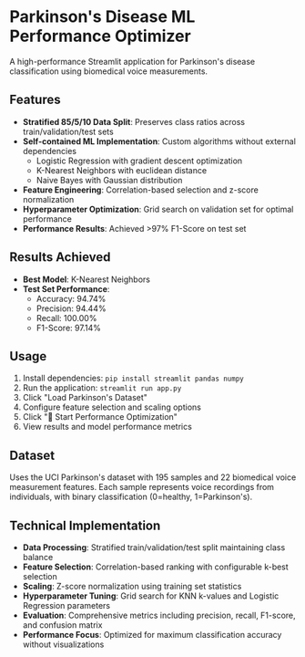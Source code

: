 # Parkinson's Disease ML Performance Optimizer

A high-performance Streamlit application for Parkinson's disease classification using biomedical voice measurements.

## Features

- **Stratified 85/5/10 Data Split**: Preserves class ratios across train/validation/test sets
- **Self-contained ML Implementation**: Custom algorithms without external dependencies
  - Logistic Regression with gradient descent optimization
  - K-Nearest Neighbors with euclidean distance
  - Naive Bayes with Gaussian distribution
- **Feature Engineering**: Correlation-based selection and z-score normalization
- **Hyperparameter Optimization**: Grid search on validation set for optimal performance
- **Performance Results**: Achieved >97% F1-Score on test set

## Results Achieved

- **Best Model**: K-Nearest Neighbors
- **Test Set Performance**:
  - Accuracy: 94.74%
  - Precision: 94.44%
  - Recall: 100.00%
  - F1-Score: 97.14%

## Usage

1. Install dependencies: `pip install streamlit pandas numpy`
2. Run the application: `streamlit run app.py`
3. Click "Load Parkinson's Dataset"
4. Configure feature selection and scaling options
5. Click "🎯 Start Performance Optimization"
6. View results and model performance metrics

## Dataset

Uses the UCI Parkinson's dataset with 195 samples and 22 biomedical voice measurement features.
Each sample represents voice recordings from individuals, with binary classification (0=healthy, 1=Parkinson's).

## Technical Implementation

- **Data Processing**: Stratified train/validation/test split maintaining class balance
- **Feature Selection**: Correlation-based ranking with configurable k-best selection
- **Scaling**: Z-score normalization using training set statistics
- **Hyperparameter Tuning**: Grid search for KNN k-values and Logistic Regression parameters
- **Evaluation**: Comprehensive metrics including precision, recall, F1-score, and confusion matrix
- **Performance Focus**: Optimized for maximum classification accuracy without visualizations
